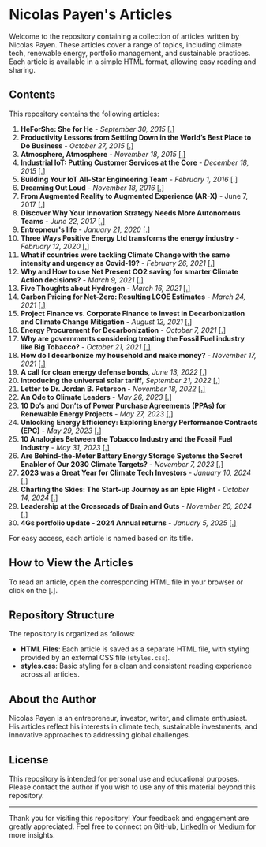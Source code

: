 # Nicolas Payen's Articles

Welcome to the repository containing a collection of articles written by Nicolas Payen. These articles cover a range of topics, including climate tech, renewable energy, portfolio management, and sustainable practices. Each article is available in a simple HTML format, allowing easy reading and sharing.

## Contents

This repository contains the following articles:

1. **HeForShe: She for He** - *September 30, 2015* [[.]](https://nicolaspayen1978.github.io/Articles/01_HeforSheSheforHe/Article01.html)
2. **Productivity Lessons from Settling Down in the World’s Best Place to Do Business** - *October 27, 2015* [[.]](https://nicolaspayen1978.github.io/Articles/03_ProductivityLessonsSingapore/Article03.html)
3. **Atmosphere, Atmosphere** - *November 18, 2015* [[.]](https://nicolaspayen1978.github.io/Articles/02_AtmosphereAtmosphere/Article02.html)
4. **Industrial IoT: Putting Customer Services at the Core** - *December 18, 2015* [[.]](https://nicolaspayen1978.github.io/Articles/04_IndustrialIoT/Article04.html)
5. **Building Your IoT All-Star Engineering Team** - *February 1, 2016* [[.]](https://nicolaspayen1978.github.io/Articles/05_BuildingIoTteam/Article05.html)
6. **Dreaming Out Loud** - *November 18, 2016* [[.]](https://nicolaspayen1978.github.io/Articles/06_DreamingOutLoud/Article06.html)
7. **From Augmented Reality to Augmented Experience (AR-X)** - June 7, 2017 [[.]](https://nicolaspayen1978.github.io/Articles/07_AR-X/Article07.html)
8. **Discover Why Your Innovation Strategy Needs More Autonomous Teams** - *June 22, 2017* [[.]](https://nicolaspayen1978.github.io/Articles/08_InnovationStrategy/Article08.html)
9. **Entrepneur's life** - *January 21, 2020* [[.]](https://nicolaspayen1978.github.io/Articles/09_EntrepreneursLife/Article09.html)
10. **Three Ways Positive Energy Ltd transforms the energy industry** - *February 12, 2020* [[.]](https://nicolaspayen1978.github.io/Articles/10_ThreeWaysPELtransformsEnergyIndustry/Article10.html)
11. **What if countries were tackling Climate Change with the same intensity and urgency as Covid-19?** - *February 26, 2021* [[.]](https://nicolaspayen1978.github.io/Articles/11_TaklingClimateChangeLikeCovid/Article11.html)
12. **Why and How to use Net Present CO2 saving for smarter Climate Action decisions?** - *March 9, 2021* [[.]](https://nicolaspayen1978.github.io/Articles/12_NetPresentCarbonSavings/Article12.html)
13. **Five Thoughts about Hydrogen** - *March 16, 2021* [[.]](https://nicolaspayen1978.github.io/Articles/13_FiveThoughtsaboutHydrogen/Article13.html)
14. **Carbon Pricing for Net-Zero: Resulting LCOE Estimates** - *March 24, 2021* [[.]](https://nicolaspayen1978.github.io/Articles/14_CarbonPricingforNetZero/Article14.html)
15. **Project Finance vs. Corporate Finance to Invest in Decarbonization and Climate Change Mitigation** - *August 12, 2021* [[.]](https://nicolaspayen1978.github.io/Articles/15_ProjectFinance_vsCorporateFinance/Article15.html)
16. **Energy Procurement for Decarbonization** - *October 7, 2021* [[.]](https://nicolaspayen1978.github.io/Articles/16_EnergyProcurement_forDecarbonization/Article16.html)
17. **Why are governments considering treating the Fossil Fuel industry like Big Tobacco?** - *October 21, 2021* [[.]](https://nicolaspayen1978.github.io/Articles/17_FossilFuelTobacco/Article17.html)
18. **How do I decarbonize my household and make money?** - *November 17, 2021* [[.]](https://nicolaspayen1978.github.io/Articles/18_HomeDecarbonization/Article18.html)
19. **A call for clean energy defense bonds**, *June 13, 2022* [[.]](https://nicolaspayen1978.github.io/Articles/19_ACallForCleanEnergyDefenseBonds/Article19.html)
20. **Introducing the universal solar tariff**, *September 21, 2022* [[.]](https://nicolaspayen1978.github.io/Articles/20_UniversalSolarTariff/Article20.html)
21. **Letter to Dr. Jordan B. Peterson** - *November 18, 2022* [[.]](https://nicolaspayen1978.github.io/Articles/21_LetterToJordanPeterson/Article21.html)
22. **An Ode to Climate Leaders** - *May 26, 2023* [[.]](https://nicolaspayen1978.github.io/Articles/22_AnOdeToClimateLeaders/Article22.html)
23. **10 Do’s and Don’ts of Power Purchase Agreements (PPAs) for Renewable Energy Projects** - *May 27, 2023* [[.]](https://nicolaspayen1978.github.io/Articles/23_PPA_Do_Dont/Article23.html)
24. **Unlocking Energy Efficiency: Exploring Energy Performance Contracts (EPC)** - *May 29, 2023* [[.]](https://nicolaspayen1978.github.io/Articles/24_Unlocking_EE_EPC/Article24.html)
25. **10 Analogies Between the Tobacco Industry and the Fossil Fuel Industry** - *May 31, 2023* [[.]](https://nicolaspayen1978.github.io/Articles/25_TenAnalogiesTabaccoFossilFuel/Article25.html)
26. **Are Behind-the-Meter Battery Energy Storage Systems the Secret Enabler of Our 2030 Climate Targets?** - *November 7, 2023* [[.]](https://nicolaspayen1978.github.io/Articles/26_BehindTheMeterStorage/Article26.html)
27. **2023 was a Great Year for Climate Tech Investors** - *January 10, 2024* [[.]](https://nicolaspayen1978.github.io/Articles/27_4Gs2023YE/Article27.html)
28. **Charting the Skies: The Start-up Journey as an Epic Flight** - *October 14, 2024* [[.]](https://nicolaspayen1978.github.io/Articles/28_ChartingTheSky/Article28.html)
29. **Leadership at the Crossroads of Brain and Guts** - *November 20, 2024* [[.]](https://nicolaspayen1978.github.io/Articles/29_BrainGuts/Article29.html)
30. **4Gs portfolio update - 2024 Annual returns** - *January 5, 2025* [[.]](https://nicolaspayen1978.github.io/Articles/30_4Gs_2024_YE/Article30.html)

For easy access, each article is named based on its title.

## How to View the Articles

To read an article, open the corresponding HTML file in your browser or click on the [.].

## Repository Structure

The repository is organized as follows:

- **HTML Files**: Each article is saved as a separate HTML file, with styling provided by an external CSS file (`styles.css`).
- **styles.css**: Basic styling for a clean and consistent reading experience across all articles.

## About the Author

Nicolas Payen is an entrepreneur, investor, writer, and climate enthusiast. His articles reflect his interests in climate tech, sustainable investments, and innovative approaches to addressing global challenges.

## License

This repository is intended for personal use and educational purposes. Please contact the author if you wish to use any of this material beyond this repository.

---

Thank you for visiting this repository! 
Your feedback and engagement are greatly appreciated. 
Feel free to connect on GitHub, [LinkedIn](https://www.linkedin.com/in/nicolaspayen) or [Medium](https://medium.com/@nicolas-payen) for more insights.

